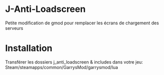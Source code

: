 # J-Anti-Loadscreen
Petite modification de gmod pour remplacer les écrans de chargement des serveurs

# Installation
Transférer les dossiers j_anti_loadscreen & includes dans votre jeu: Steam/steamapps/common/GarrysMod/garrysmod/lua
